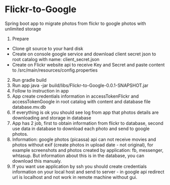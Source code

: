 # Flickr-to-Google
Spring boot app to migrate photos from flickr to google photos with unlimited storage


1. Prepare
* Clone git source to your hard disk
* Create on console google service and download client secret json to root catalog with name: client_secret.json
* Create on Flickr website api to receive Key and Secret and paste content to /src/main/resources/config.properties
2. Run gradle build
3. Run app java -jar build/libs/Flickr-to-Google-0.0.1-SNAPSHOT.jar
4. Follow to instruction in app
5. App create credentials information in accessTokenFlickr and accessTokenGoogle in root catalog with content and database file database.mv.db
5. If everything is ok you should see log from app that photos details are downloading and storage in database
6. App has 2 job, first to obtain information from flickr to database, second use data in database to download each photo and send to google photos.
7. Information: google photos (picassa) api can not receive movies and photos without exif (create photos in upload date - not original), for example screenshots and photos created by application: fb, messenger, whtasup. But information about this is in the database, you can download this manualy. 
8. If you want use application by ssh you should create credentials information on your local host and send to server - in google api redirect url is localhost and not work in remote machine without gui.

